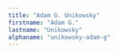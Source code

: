 ```yaml
---
title: "Adam G. Unikowsky"
firstname: "Adam G."
lastname: "Unikowsky"
alphaname: "unikowsky-adam-g"
---
```

